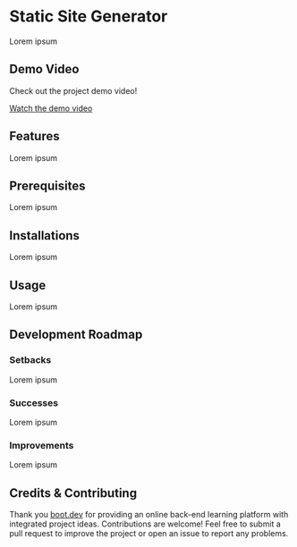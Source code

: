 # Static Site Generator

Lorem ipsum

## Demo Video

Check out the project demo video!

[Watch the demo video](demo/ssg-demo.mp4)

## Features

Lorem ipsum

## Prerequisites

Lorem ipsum

## Installations

Lorem ipsum

## Usage

Lorem ipsum

## Development Roadmap

### Setbacks

Lorem ipsum

### Successes

Lorem ipsum

### Improvements

Lorem ipsum

## Credits & Contributing

Thank you [boot.dev](boot.dev) for providing an online back-end learning platform with integrated project ideas. Contributions are welcome! Feel free to submit a pull request to improve the project or open an issue to report any problems.
